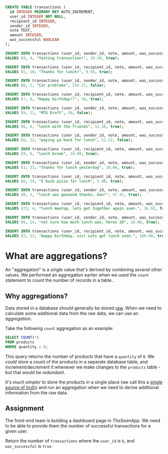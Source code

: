 ```sql
CREATE TABLE transactions (
  id INTEGER PRIMARY KEY AUTO_INCREMENT, 
  user_id INTEGER NOT NULL,
  recipient_id INTEGER, 
  sender_id INTEGER, 
  note TEXT, 
  amount INTEGER,
  was_successful BOOLEAN
);

INSERT INTO transactions (user_id, sender_id, note, amount, was_successful)
VALUES (9, 4, "Testing transaction!", 10.50, true);

INSERT INTO transactions (user_id, recipient_id, note, amount, was_successful)
VALUES (5, 10, "Thanks for lunch!", 9.56, true);

INSERT INTO transactions (user_id, sender_id, note, amount, was_successful)
VALUES (6, 2, "Car problems", 256.21, false);

INSERT INTO transactions (user_id, recipient_id, note, amount, was_successful)
VALUES (7, 8, "Happy birthday!!", 50, true);

INSERT INTO transactions (user_id, sender_id, note, amount, was_successful)
VALUES (9, 11, "MTG Draft", 50, false);

INSERT INTO transactions (user_id, recipient_id, note, amount, was_successful)
VALUES (6, 4, "lunch with the friends", 12.56, true);

INSERT INTO transactions (user_id, sender_id, note, amount, was_successful)
VALUES (6, 12, "paying ya back for lunch", 12.22, false);

INSERT INTO transactions (user_id, recipient_id, note, amount, was_successful)
VALUES (9, 6, "lunch break", 24.89, true);

INSERT INTO transactions (user_id, sender_id, note, amount, was_successful)
VALUES (1, 23, "thanks for lunch yesterday", 10.00, true);

INSERT INTO transactions (user_id, recipient_id, note, amount, was_successful)
VALUES (6, 14, "5 buck pizza for lunch", 5.00, true);

INSERT INTO transactions (user_id, sender_id, note, amount, was_successful)
VALUES (8, 2, "lunch was goooood thanks, man!", 47.42, true);

INSERT INTO transactions (user_id, recipient_id, note, amount, was_successful)
VALUES (23, 4, "lunch meetup, lets get together again soon.", 16.91, false);

INSERT INTO transactions (user_id, sender_id, note, amount, was_successful)
VALUES (6, 14, "not sure how much lunch was, heres 20", 20.00, true);

INSERT INTO transactions (user_id, recipient_id, note, amount, was_successful)
VALUES (2, 13, "Happy birthday, sis! Lets get lunch soon.", 100.00, true);
```

# What are aggregations?

An "aggregation" is a *single* value that's derived by combining *several* other values. We performed an aggregation earlier when we used the `count` statement to count the number of records in a table..

## Why aggregations?

Data stored in a database should generally be stored [raw](https://wagslane.dev/posts/keep-your-data-raw-at-rest/). When we need to calculate some additional data from the raw data, we can use an *aggregation*.

Take the following `count` aggregation as an example:

```SQL
SELECT COUNT(*)
FROM products
WHERE quantity = 0;
```

This query returns the number of products that have a `quantity` of `0`. We *could* store a count of the products in a separate database table, and increment/decrement it whenever we make changes to the `products` table - but that would be *redundant*. 

It's *much simpler* to store the products in a single place (we call this a [single source of truth](https://en.wikipedia.org/wiki/Single_source_of_truth)) and run an aggregation when we need to derive additional information from the raw data.

## Assignment

The front-end team is building a dashboard page in *TheSeanApp*. We need to be able to provide them the number of successful transactions for a given user.

Return the number of `transactions` where the `user_id` is `6`, and `was_successful` is `true`. 
